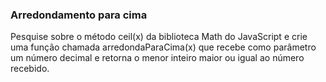 ### Arredondamento para cima ###

Pesquise sobre o método ceil(x) da biblioteca Math do JavaScript e crie uma função chamada arredondaParaCima(x) que recebe como parâmetro um número decimal e retorna o menor inteiro maior ou igual ao número recebido.
